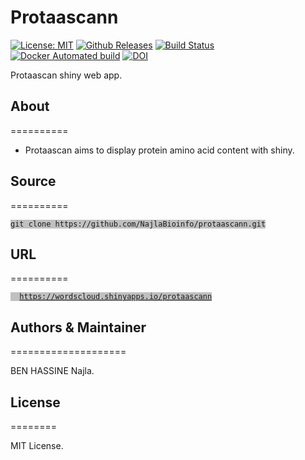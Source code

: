 # Protaascann
 [![License: MIT](https://img.shields.io/badge/License-MIT-yellow.svg)](https://opensource.org/licenses/MIT) 
[![Github Releases](https://img.shields.io/badge/Release-1.1.1-brightgreen.svg?style=flat-square)]() [![Build Status](https://travis-ci.org/NajlaBioinfo/ProtAAScann.svg?branch=master)](https://travis-ci.org/NajlaBioinfo/ProtAAScann) [![Docker Automated build](https://img.shields.io/docker/automated/jrottenberg/ffmpeg.svg)]() [![DOI](https://zenodo.org/badge/DOI/10.5281/zenodo.1115636.svg)](https://doi.org/10.5281/zenodo.1115636) 

Protaascan shiny web app.


## About
==========

* Protaascan aims to display protein amino acid content with shiny.
	
## Source
==========

<pre><code style='background: #C0C0C0;'>git clone https://github.com/NajlaBioinfo/protaascann.git</code></pre>

## URL
==========

<pre><code style='background: #C0C0C0;'>  <a href="https://wordscloud.shinyapps.io/protaascann">https://wordscloud.shinyapps.io/protaascann</a></code></pre>

## Authors & Maintainer
====================

BEN HASSINE Najla.

## License
========

MIT License.
